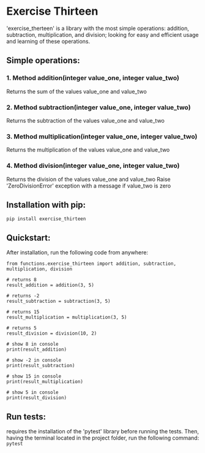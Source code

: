 # Exercise Thirteen

'exercise_therteen' is a library with the most simple operations: addition, subtraction, multiplication, and division; looking for easy and efficient usage and learning of these operations.

## Simple operations:

### 1. Method addition(integer value_one, integer value_two)
Returns the sum of the values value_one and value_two

### 2. Method subtraction(integer value_one, integer value_two)
Returns the subtraction of the values value_one and value_two

### 3. Method multiplication(integer value_one, integer value_two)
Returns the multiplication of the values value_one and value_two

### 4. Method division(integer value_one, integer value_two)
Returns the division of the values value_one and value_two
Raise 'ZeroDivisionError' exception with a message if value_two is zero

## Installation with pip:
`pip install exercise_thirteen`

## Quickstart:
After installation, run the following code from anywhere:
````
from functions.exercise_thirteen import addition, subtraction, multiplication, division

# returns 8
result_addition = addition(3, 5)

# returns -2
result_subtraction = subtraction(3, 5)

# returns 15
result_multiplication = multiplication(3, 5)

# returns 5
result_division = division(10, 2)

# show 8 in console
print(result_addition)

# show -2 in console
print(result_subtraction)

# show 15 in console
print(result_multiplication)

# show 5 in console
print(result_division)
````

## Run tests:
requires the installation of the 'pytest' library before running the tests. Then, having the terminal located in the project folder, run the following command:
`pytest`